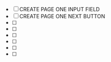 - [ ] CREATE PAGE ONE INPUT FIELD
- [ ] CREATE PAGE ONE NEXT BUTTON 
- [ ]
- [ ]
- [ ]
- [ ]
- [ ]
- [ ]